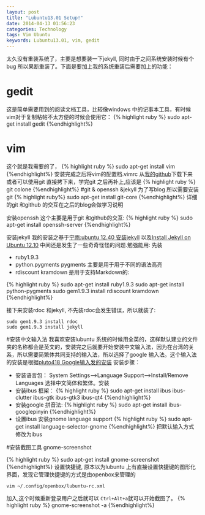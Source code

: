 ```yaml
---
layout: post
title: "Lubuntu13.01 Setup!"
date: 2014-04-13 01:56:23
categories: Technology
tags: Vim Ubuntu
keywords: Lubuntu13.01, vim, gedit
---
```


太久没有重装系统了，主要是想要装一下jekyll, 同时由于之间系统安装时候有个bug 所以果断重装了。下面是要加上我的系统重装后需要加上的功能： 
# gedit
这是简单需要用到的阅读文档工具，比较像windows 中的记事本工具，有时候vim对于复制粘帖不太方便的时候会使用它：
{% highlight ruby %}
	sudo apt-get install gedit
{%endhighlight%}
# vim 
这个就是我需要的了，
{% highlight ruby %}
	sudo apt-get install vim
{%endhighlight%}
安装完成之后将vim的配置档.vimrc 从[我的github][my_github]下载下来
或者可以使用git 直接拷下来，学完git 之后再补上,应该是
{% highlight ruby %}
git colone
{%endhighlight%}
#git & openssh &jekyll
为了写blog 所以需要安装git
{% highlight ruby%}
sudo apt-get install git-core
{%endhighlight%}
详细的git 和github 的交互在之后的blog会做学习说明

安装openssh 这个主要是用于git 和github的交互:
{% highlight ruby %}
	sudo apt-get install openssh-server
{%endhighlight%}

安装jekyll 我的安装之基于[宁雨:ubuntu 12.40 安装jekyll][宁雨] 以及[Install Jekyll on Ubuntu 12.10][michaelchelen] 中间还是发生了一些奇奇怪怪的问题.勉强能用: 先装
- ruby1.9.3 
- python.pygments pygments 主要是用于用于不同的语法高亮
- rdiscount kramdown 是用于支持Markdown的:

{% highlight ruby %}
sudo apt-get install ruby1.9.3
sudo apt-get install python-pygments
sudo gem1.9.3 install rdiscount kramdown
{%endhighlight%}

接下来安装rdoc 和jekyll, 不先装rdoc会发生错误，所以就装了:

    sudo gem1.9.3 install rdoc
    sudo gem1.9.3 install jekyll

#安装中文输入法
我喜欢安装lubuntu 系统的时候用全英的，这样默认建立的文件夹的名称都会是英文的，安装完之后就要开始安装中文输入法，因为在台湾的关系，所以需要简繁体共同支持的输入法，所以选择了google 输入法。这个输入法的安装是根据[pluto418 Google输入发的安装][pluto] 安装步骤：

- 安装语言包： System Settings--\>Language Support--\>Install/Remove Languages 选择中文简体和繁体。安装
- 安装ibus 框架：
{% highlight ruby %}
sudo apt-get install ibus ibus-clutter ibus-gtk ibus-gtk3 ibus-qt4
{%endhighlight%}
- 安装google 拼音法:
{% highlight ruby %}
sudo apt-get install ibus-googlepinyin
{%endhighlight%}
- 设置ibus
安装gnome language support
{% highlight ruby %}
sudo apt-get install language-selector-gnome
{%endhighlight%}
把默认输入方式修改为ibus

#安装截图工具 gnome\-screenshot

{% highlight ruby %}
sudo apt-get install gnome-screenshot
{%endhighlight%}
设置快捷键, 原本以为lubuntu 上有直接设置快捷键的图形化界面，发现它管理快捷键的方式是由openbox来管理的

    vim ~/.config/openbox/lubuntu-rc.xml

加入,这个时候重新登录用户之后就可以 `Ctrl+Alt+a`就可以开始截图了。
{% highlight ruby %}
<keybind key="C-A-a">
    <action name="Execute">
        <command>gnome-screenshot -a</command>
     </action>
 </keybind>
{%endhighlight%}

[my_github]: https://github.com/darranchen/vim "Optional Title"
[宁雨]:http://ningyuwhut.blogspot.tw/2013/09/ubuntu-1240-jekyll.html
[michaelchelen]: http://michaelchelen.net/articles/install-jekyll-ubuntu-12-10.html
[pluto]: http://pluto418.iteye.com/blog/1772256
